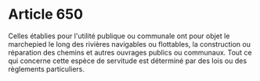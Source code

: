 # Article 650

Celles établies pour l'utilité publique ou communale ont pour objet le marchepied le long des rivières navigables ou flottables, la construction ou réparation des chemins et autres ouvrages publics ou communaux.   Tout ce qui concerne cette espèce de servitude est déterminé par des lois ou des règlements particuliers.